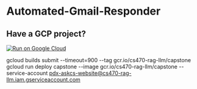# Automated-Gmail-Responder

## Have a GCP project?
[![Run on Google Cloud](https://deploy.cloud.run/button.svg)](https://deploy.cloud.run)

gcloud builds submit --timeout=900 --tag gcr.io/cs470-rag-llm/capstone
gcloud run deploy capstone   --image gcr.io/cs470-rag-llm/capstone   --service-account pdx-askcs-website@cs470-rag-llm.iam.gserviceaccount.com

